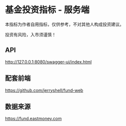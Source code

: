 # 基金投资指标 - 服务端

本指标为作者自用指标，仅供参考，不对其他人构成投资建议。

投资有风险，入市须谨慎！

## API

http://127.0.0.1:8080/swagger-ui/index.html

## 配套前端

https://github.com/jerryshell/fund-web

## 数据来源

https://fund.eastmoney.com
